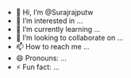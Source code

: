 - 👋 Hi, I’m @Surajrajputw
- 👀 I’m interested in ...
- 🌱 I’m currently learning ...
- 💞️ I’m looking to collaborate on ...
- 📫 How to reach me ...
- 😄 Pronouns: ...
- ⚡ Fun fact: ...

<!---
Surajrajputw/Surajrajputw is a ✨ special ✨ repository because its `README.md` (this file) appears on your GitHub profile.
You can click the Preview link to take a look at your changes.
--->
